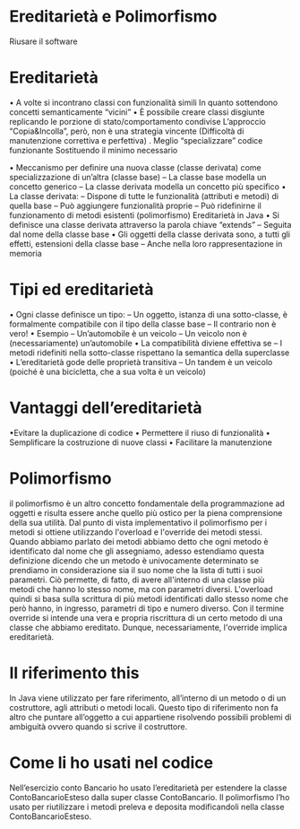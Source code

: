 ﻿# Ereditarietà e Polimorfismo 
Riusare il software
# Ereditarietà
• A volte si incontrano classi con funzionalità simili In quanto sottendono concetti semanticamente “vicini” 
• È possibile creare classi disgiunte replicando le porzione di stato/comportamento condivise L’approccio “Copia&Incolla”, però, non è una strategia vincente (Difficoltà di manutenzione correttiva e perfettiva) . Meglio “specializzare” codice funzionante Sostituendo il minimo necessario 

• Meccanismo per definire una nuova classe (classe derivata) come specializzazione di un’altra (classe base) 
	– La classe base modella un concetto generico 
	– La classe derivata modella un concetto più specifico 
• La classe derivata: – Dispone di tutte le funzionalità (attributi e metodi) di quella base 
	– Può aggiungere funzionalità proprie
– Può ridefinirne il funzionamento di metodi esistenti (polimorfismo)
Ereditarietà in Java 
• Si definisce una classe derivata attraverso la parola chiave “extends” 
	– Seguita dal nome della classe base 
• Gli oggetti della classe derivata sono, a tutti gli effetti, estensioni della classe base 
	– Anche nella loro rappresentazione in memoria 

# Tipi ed ereditarietà 
• Ogni classe definisce un tipo: 
	– Un oggetto, istanza di una sotto-classe, è formalmente compatibile con il tipo della classe 	    base
	– Il contrario non è vero! 
• Esempio 
	– Un’automobile è un veicolo
	– Un veicolo non è (necessariamente) un’automobile 
• La compatibilità diviene effettiva se – I metodi ridefiniti nella sotto-classe rispettano la semantica della superclasse 
• L’ereditarietà gode delle proprietà transitiva 
	– Un tandem è un veicolo (poiché è una bicicletta, che a sua volta è un veicolo)

# Vantaggi dell’ereditarietà
•Evitare la duplicazione di codice 
• Permettere il riuso di funzionalità 
• Semplificare la costruzione di nuove classi 
• Facilitare la manutenzione

# Polimorfismo
il polimorfismo è un altro concetto fondamentale della programmazione ad oggetti e risulta essere anche quello più ostico per la piena comprensione della sua utilità. Dal punto di vista implementativo il polimorfismo per i metodi si ottiene utilizzando
 l'overload e l'override dei metodi stessi. Quando abbiamo parlato dei metodi abbiamo detto che ogni metodo è identificato dal nome che gli assegniamo, adesso estendiamo questa definizione dicendo che un metodo è univocamente determinato se prendiamo in considerazione sia il suo nome che la lista di tutti i suoi parametri. Ciò permette, di fatto, di avere all'interno di una classe più metodi che hanno lo stesso nome, ma con parametri diversi. L'overload quindi si basa sulla scrittura di più metodi identificati dallo stesso nome che però hanno, in ingresso, parametri di tipo e numero diverso. Con il termine override si intende una vera e propria riscrittura di un certo metodo di una classe che abbiamo ereditato. Dunque, necessariamente, l'override implica ereditarietà.

# Il riferimento this 
In Java viene utilizzato per fare riferimento, all’interno di un metodo o di un costruttore, agli attributi o metodi locali. Questo tipo di riferimento non fa altro che puntare all’oggetto a cui appartiene risolvendo possibili problemi di ambiguità ovvero quando si scrive il costruttore.

# Come li ho usati nel codice
Nell’esercizio conto Bancario ho usato l’ereditarietà per estendere la classe ContoBancarioEsteso dalla super classe ContoBancario. Il polimorfismo l’ho usato per riutilizzare i metodi preleva e deposita modificandoli nella classe ContoBancarioEsteso.
